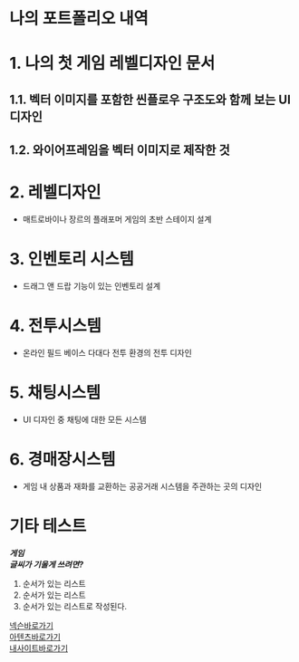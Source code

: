
# 나의 포트폴리오 내역

# 1. 나의 첫 게임 레벨디자인 문서
## 1.1. 벡터 이미지를 포함한 씬플로우 구조도와 함께 보는 UI디자인
## 1.2. 와이어프레임을 벡터 이미지로 제작한 것
# 2. 레벨디자인
- 매트로바이나 장르의 플래포머 게임의 초반 스테이지 설계
# 3. 인벤토리 시스템
- 드래그 앤 드랍 기능이 있는 인벤토리 설계
# 4. 전투시스템
- 온라인 필드 베이스 다대다 전투 환경의 전투 디자인
# 5. 채팅시스템
- UI 디자인 중 채팅에 대한 모든 시스템
# 6. 경매장시스템
- 게임 내 상품과 재화를 교환하는 공공거래 시스템을 주관하는 곳의 디자인</br>


# 기타 테스트
__*게임*__</br>
__*글씨가 기울게 쓰려면?*__

1. 순서가 있는 리스트
2. 순서가 있는 리스트
3. 순서가 있는 리스트로 작성된다.</br>


[넥슨바로가기](https://www.nexon.com/Home/Game)</br>
[아텐츠바로가기](https://atentsgame.com//landing.do)<br>
[내사이트바로가기](https://LGHMySite.netlify.app)